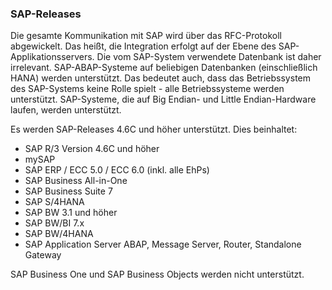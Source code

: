 
### SAP-Releases

Die gesamte Kommunikation mit SAP wird über das RFC-Protokoll abgewickelt. Das heißt, die Integration erfolgt auf der Ebene des SAP-Applikationsservers. 
Die vom SAP-System verwendete Datenbank ist daher irrelevant. SAP-ABAP-Systeme auf beliebigen Datenbanken (einschließlich HANA) werden unterstützt.
Das bedeutet auch, dass das Betriebssystem des SAP-Systems keine Rolle spielt - alle Betriebssysteme werden unterstützt.
SAP-Systeme, die auf Big Endian- und Little Endian-Hardware laufen, werden unterstützt.

Es werden SAP-Releases 4.6C und höher unterstützt.
Dies beinhaltet:
 	
* SAP R/3 Version 4.6C und höher
* mySAP
* SAP ERP / ECC 5.0 / ECC 6.0 (inkl. alle EhPs)
* SAP Business All-in-One
* SAP Business Suite 7
* SAP S/4HANA
* SAP BW 3.1 und höher
* SAP BW/BI 7.x
* SAP BW/4HANA
* SAP Application Server ABAP, Message Server, Router, Standalone Gateway

SAP Business One und SAP Business Objects werden nicht unterstützt.
